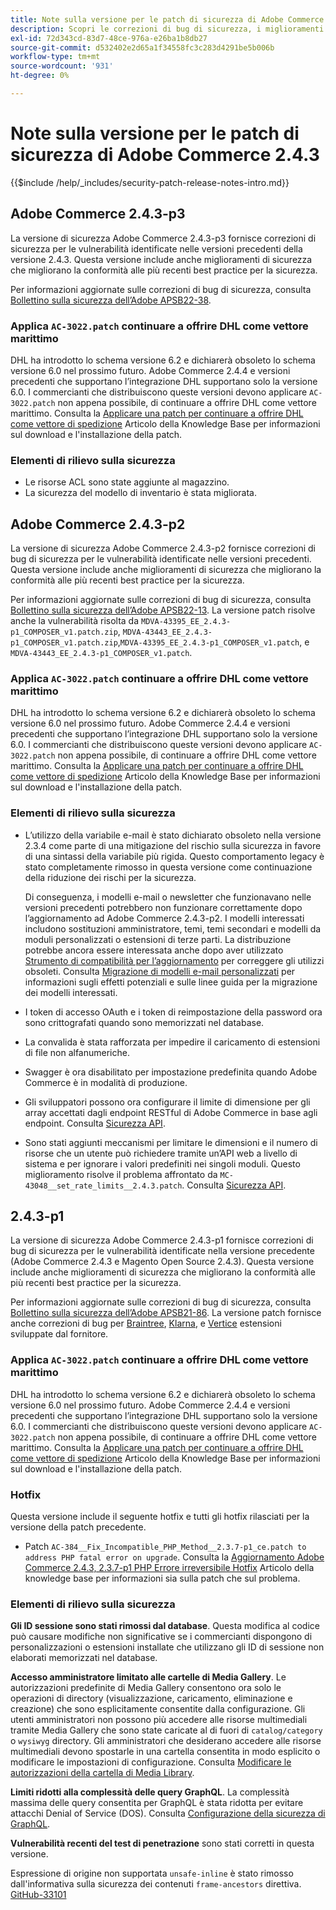 ```yaml
---
title: Note sulla versione per le patch di sicurezza di Adobe Commerce 2.4.3
description: Scopri le correzioni di bug di sicurezza, i miglioramenti della sicurezza e altri aggiornamenti relativi alla sicurezza inclusi nelle versioni delle patch di sicurezza per Adobe Commerce 2.4.3.
exl-id: 72d343cd-83d7-48ce-976a-e26ba1b8db27
source-git-commit: d532402e2d65a1f34558fc3c283d4291be5b006b
workflow-type: tm+mt
source-wordcount: '931'
ht-degree: 0%

---
```



# Note sulla versione per le patch di sicurezza di Adobe Commerce 2.4.3

{{$include /help/_includes/security-patch-release-notes-intro.md}}

## Adobe Commerce 2.4.3-p3

La versione di sicurezza Adobe Commerce 2.4.3-p3 fornisce correzioni di sicurezza per le vulnerabilità identificate nelle versioni precedenti della versione 2.4.3. Questa versione include anche miglioramenti di sicurezza che migliorano la conformità alle più recenti best practice per la sicurezza.

Per informazioni aggiornate sulle correzioni di bug di sicurezza, consulta [Bollettino sulla sicurezza dell’Adobe APSB22-38](https://helpx.adobe.com/security/products/magento/apsb22-38.html).

### Applica `AC-3022.patch` continuare a offrire DHL come vettore marittimo

DHL ha introdotto lo schema versione 6.2 e dichiarerà obsoleto lo schema versione 6.0 nel prossimo futuro. Adobe Commerce 2.4.4 e versioni precedenti che supportano l’integrazione DHL supportano solo la versione 6.0. I commercianti che distribuiscono queste versioni devono applicare `AC-3022.patch` non appena possibile, di continuare a offrire DHL come vettore marittimo. Consulta la [Applicare una patch per continuare a offrire DHL come vettore di spedizione](https://support.magento.com/hc/en-us/articles/7707818131597-Apply-a-patch-to-continue-offering-DHL-as-shipping-carrier) Articolo della Knowledge Base per informazioni sul download e l&#39;installazione della patch.

### Elementi di rilievo sulla sicurezza

* Le risorse ACL sono state aggiunte al magazzino.
* La sicurezza del modello di inventario è stata migliorata.

## Adobe Commerce 2.4.3-p2

La versione di sicurezza Adobe Commerce 2.4.3-p2 fornisce correzioni di bug di sicurezza per le vulnerabilità identificate nelle versioni precedenti. Questa versione include anche miglioramenti di sicurezza che migliorano la conformità alle più recenti best practice per la sicurezza.

Per informazioni aggiornate sulle correzioni di bug di sicurezza, consulta [Bollettino sulla sicurezza dell’Adobe APSB22-13](https://helpx.adobe.com/security/products/magento/apsb22-13.html).  La versione patch risolve anche la vulnerabilità risolta da `MDVA-43395_EE_2.4.3-p1_COMPOSER_v1.patch.zip`, `MDVA-43443_EE_2.4.3-p1_COMPOSER_v1.patch.zip`,`MDVA-43395_EE_2.4.3-p1_COMPOSER_v1.patch`, e `MDVA-43443_EE_2.4.3-p1_COMPOSER_v1.patch`.


### Applica `AC-3022.patch` continuare a offrire DHL come vettore marittimo

DHL ha introdotto lo schema versione 6.2 e dichiarerà obsoleto lo schema versione 6.0 nel prossimo futuro. Adobe Commerce 2.4.4 e versioni precedenti che supportano l’integrazione DHL supportano solo la versione 6.0. I commercianti che distribuiscono queste versioni devono applicare `AC-3022.patch` non appena possibile, di continuare a offrire DHL come vettore marittimo. Consulta la [Applicare una patch per continuare a offrire DHL come vettore di spedizione](https://support.magento.com/hc/en-us/articles/7707818131597-Apply-a-patch-to-continue-offering-DHL-as-shipping-carrier) Articolo della Knowledge Base per informazioni sul download e l&#39;installazione della patch.

### Elementi di rilievo sulla sicurezza

* L’utilizzo della variabile e-mail è stato dichiarato obsoleto nella versione 2.3.4 come parte di una mitigazione del rischio sulla sicurezza in favore di una sintassi della variabile più rigida. Questo comportamento legacy è stato completamente rimosso in questa versione come continuazione della riduzione dei rischi per la sicurezza.

  Di conseguenza, i modelli e-mail o newsletter che funzionavano nelle versioni precedenti potrebbero non funzionare correttamente dopo l’aggiornamento ad Adobe Commerce 2.4.3-p2. I modelli interessati includono sostituzioni amministratore, temi, temi secondari e modelli da moduli personalizzati o estensioni di terze parti. La distribuzione potrebbe ancora essere interessata anche dopo aver utilizzato [Strumento di compatibilità per l’aggiornamento](https://experienceleague.adobe.com/docs/commerce-operations/upgrade-guide/upgrade-compatibility-tool/overview.html?lang=en) per correggere gli utilizzi obsoleti. Consulta [Migrazione di modelli e-mail personalizzati](https://developer.adobe.com/commerce/frontend-core/guide/templates/email-migration/) per informazioni sugli effetti potenziali e sulle linee guida per la migrazione dei modelli interessati.

* I token di accesso OAuth e i token di reimpostazione della password ora sono crittografati quando sono memorizzati nel database. <!-- AC-520 1323-->

* La convalida è stata rafforzata per impedire il caricamento di estensioni di file non alfanumeriche. <!-- AC-479-->

* Swagger è ora disabilitato per impostazione predefinita quando Adobe Commerce è in modalità di produzione. <!-- AC-1450-->

* Gli sviluppatori possono ora configurare il limite di dimensione per gli array accettati dagli endpoint RESTful di Adobe Commerce in base agli endpoint. Consulta [Sicurezza API](https://developer.adobe.com/commerce/webapi/get-started/api-security/). <!-- AC-465-->

* Sono stati aggiunti meccanismi per limitare le dimensioni e il numero di risorse che un utente può richiedere tramite un’API web a livello di sistema e per ignorare i valori predefiniti nei singoli moduli. Questo miglioramento risolve il problema affrontato da `MC-43048__set_rate_limits__2.4.3.patch`. Consulta [Sicurezza API](https://developer.adobe.com/commerce/webapi/get-started/api-security/). <!-- AC-1120-->


## 2.4.3-p1

La versione di sicurezza Adobe Commerce 2.4.3-p1 fornisce correzioni di bug di sicurezza per le vulnerabilità identificate nella versione precedente (Adobe Commerce 2.4.3 e Magento Open Source 2.4.3). Questa versione include anche miglioramenti di sicurezza che migliorano la conformità alle più recenti best practice per la sicurezza.


Per informazioni aggiornate sulle correzioni di bug di sicurezza, consulta [Bollettino sulla sicurezza dell’Adobe APSB21-86](https://helpx.adobe.com/security/products/magento/apsb21-86.html). La versione patch fornisce anche correzioni di bug per [Braintree](https://experienceleague.adobe.com/docs/commerce-admin/stores-sales/payments/braintree.html), [Klarna](https://marketplace.magento.com/klarna-m2-klarna.html), e [Vertice](https://marketplace.magento.com/vertexinc-vertex-tax-module.html) estensioni sviluppate dal fornitore.

### Applica `AC-3022.patch` continuare a offrire DHL come vettore marittimo

DHL ha introdotto lo schema versione 6.2 e dichiarerà obsoleto lo schema versione 6.0 nel prossimo futuro. Adobe Commerce 2.4.4 e versioni precedenti che supportano l’integrazione DHL supportano solo la versione 6.0. I commercianti che distribuiscono queste versioni devono applicare `AC-3022.patch` non appena possibile, di continuare a offrire DHL come vettore marittimo. Consulta la [Applicare una patch per continuare a offrire DHL come vettore di spedizione](https://support.magento.com/hc/en-us/articles/7707818131597-Apply-a-patch-to-continue-offering-DHL-as-shipping-carrier) Articolo della Knowledge Base per informazioni sul download e l&#39;installazione della patch.

### Hotfix

Questa versione include il seguente hotfix e tutti gli hotfix rilasciati per la versione della patch precedente.

* Patch `AC-384__Fix_Incompatible_PHP_Method__2.3.7-p1_ce.patch to address PHP fatal error on upgrade`. Consulta la [Aggiornamento Adobe Commerce 2.4.3, 2.3.7-p1 PHP Errore irreversibile Hotfix](https://support.magento.com/hc/en-us/articles/4408021533069-Adobe-Commerce-upgrade-2-4-3-2-3-7-p1-PHP-Fatal-error-Hotfix) Articolo della knowledge base per informazioni sia sulla patch che sul problema.

### Elementi di rilievo sulla sicurezza

**Gli ID sessione sono stati rimossi dal database**. Questa modifica al codice può causare modifiche non significative se i commercianti dispongono di personalizzazioni o estensioni installate che utilizzano gli ID di sessione non elaborati memorizzati nel database. <!-- MC-40976-->

**Accesso amministratore limitato alle cartelle di Media Gallery**. Le autorizzazioni predefinite di Media Gallery consentono ora solo le operazioni di directory (visualizzazione, caricamento, eliminazione e creazione) che sono esplicitamente consentite dalla configurazione. Gli utenti amministratori non possono più accedere alle risorse multimediali tramite Media Gallery che sono state caricate al di fuori di `catalog/category` o `wysiwyg` directory. Gli amministratori che desiderano accedere alle risorse multimediali devono spostarle in una cartella consentita in modo esplicito o modificare le impostazioni di configurazione. Consulta [Modificare le autorizzazioni della cartella di Media Library](https://developer.adobe.com/commerce/php/tutorials/backend/modify-image-library-permissions/). <!-- B2B-1897-->

**Limiti ridotti alla complessità delle query GraphQL**. La complessità massima delle query consentita per GraphQL è stata ridotta per evitare attacchi Denial of Service (DOS). Consulta [Configurazione della sicurezza di GraphQL](https://devdocs.magento.com/guides/v2.4/graphql/security-configuration.html). <!-- PWA-1700-->

**Vulnerabilità recenti del test di penetrazione** sono stati corretti in questa versione. <!-- MC-42431-->

Espressione di origine non supportata `unsafe-inline` è stato rimosso dall&#39;informativa sulla sicurezza dei contenuti `frame-ancestors` direttiva. [GitHub-33101](https://github.com/magento/magento2/issues/33101)<!-- MC-42632-->
